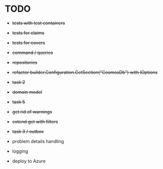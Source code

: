﻿# TODO

- ~~tests with test containers~~
- ~~tests for claims~~
- ~~tests for covers~~
- ~~command / queries~~
- ~~repositories~~
- ~~refactor builder.Configuration.GetSection("CosmosDb") with IOptions~~
- ~~task 2~~
- ~~domain model~~
- ~~task 5~~
- ~~get rid of warnings~~
- ~~extend get with filters~~
- ~~task 3 / outbox~~
- problem details handling

- logging
- deploy to Azure